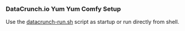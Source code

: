 ### DataCrunch.io Yum Yum Comfy Setup

Use the [datacrunch-run.sh](datacrunch-run.sh) script as startup or run directly from shell.

